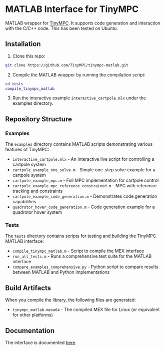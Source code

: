 # MATLAB Interface for TinyMPC

MATLAB wrapper for [TinyMPC](https://tinympc.org/). It supports code generation and interaction with the C/C++ code. This has been tested on Ubuntu.

## Installation

1. Clone this repo: 

```bash
git clone https://github.com/TinyMPC/tinympc-matlab.git
```

2. Compile the MATLAB wrapper by running the compilation script:

```matlab
cd tests
compile_tinympc_matlab
```

3. Run the interactive example `interactive_cartpole.mlx` under the examples directory.

## Repository Structure

### Examples

The `examples` directory contains MATLAB scripts demonstrating various features of TinyMPC:

- `interactive_cartpole.mlx` - An interactive live script for controlling a cartpole system
- `cartpole_example_one_solve.m` - Simple one-step solve example for a cartpole system
- `cartpole_example_mpc.m` - Full MPC implementation for cartpole control
- `cartpole_example_mpc_reference_constrained.m` - MPC with reference tracking and constraints
- `cartpole_example_code_generation.m` - Demonstrates code generation capabilities
- `quadrotor_hover_code_generation.m` - Code generation example for a quadrotor hover system

### Tests

The `tests` directory contains scripts for testing and building the TinyMPC MATLAB interface:

- `compile_tinympc_matlab.m` - Script to compile the MEX interface
- `run_all_tests.m` - Runs a comprehensive test suite for the MATLAB interface
- `compare_examples_comprehensive.py` - Python script to compare results between MATLAB and Python implementations

## Build Artifacts

When you compile the library, the following files are generated:
- `tinympc_matlab.mexa64` - The compiled MEX file for Linux (or equivalent for other platforms)

## Documentation

The interface is documented [here](https://tinympc.org/).
